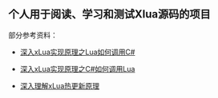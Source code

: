 ## 个人用于阅读、学习和测试Xlua源码的项目

部分参考资料：

* [深入xLua实现原理之Lua如何调用C#](https://www.cnblogs.com/iwiniwin/p/15307368.html)

* [深入xLua实现原理之C#如何调用Lua](https://www.cnblogs.com/iwiniwin/p/15323970.html)

* [深入理解xLua热更新原理](https://neowyj.github.io/post/%E6%B7%B1%E5%85%A5%E7%90%86%E8%A7%A3xlua%E7%83%AD%E6%9B%B4%E6%96%B0%E5%8E%9F%E7%90%86/)